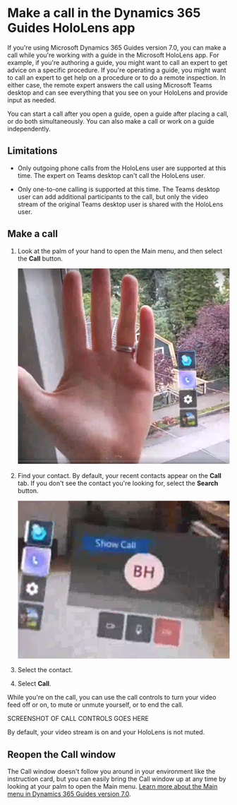 # Make a call in the Dynamics 365 Guides HoloLens app

If you're using Microsoft Dynamics 365 Guides version 7.0, you can make a call while you're working with a guide in the Microsoft HoloLens app. For example, if you're authoring a guide, you might want to call an expert to get advice on a specific procedure. If you're operating a guide, you might want to call an expert to get help on a procedure or to do a remote inspection. In either case, the remote expert answers the call using Microsoft Teams desktop and can see everything that you see on your HoloLens and provide input as needed. 

You can start a call after you open a guide, open a guide after placing a call, or do both simultaneously. You can also make a call or work on a guide independently.

## Limitations

- Only outgoing phone calls from the HoloLens user are supported at this time. The expert on Teams desktop can't call the HoloLens user.

- Only one-to-one calling is supported at this time. The Teams desktop user can add additional participants to the call, but only the video stream of the original Teams desktop user is shared with the HoloLens user.

## Make a call

1. Look at the palm of your hand to open the Main menu, and then select the **Call** button.

    ![Screen shot of hand and Main menu.](media/main-menu.PNG "Screen shot of hand and Main menu")
    
2. Find your contact. By default, your recent contacts appear on the **Call** tab. If you don't see the contact you're looking for, select the **Search** button. 

    ![Screen shot of Call submenu.](media/main-menu-call-submenu.PNG "Screen shot of Call submenu")
    
3. Select the contact.

4. Select **Call**.

While you're on the call, you can use the call controls to turn your video feed off or on, to mute or unmute yourself, or to end the call.

SCREENSHOT OF CALL CONTROLS GOES HERE

By default, your video stream is on and your HoloLens is not muted. 
    
## Reopen the Call window

The Call window doesn't follow you around in your environment like the instruction card, but you can easily bring the Call window up at any time by looking at your palm to open the Main menu. [Learn more about the Main menu in Dynamics 365 Guides version 7.0](main-menu.md).
